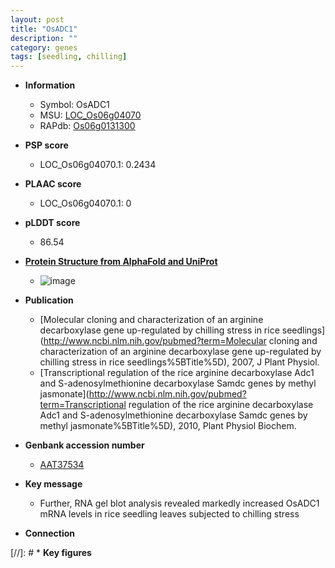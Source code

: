 ```yaml
---
layout: post
title: "OsADC1"
description: ""
category: genes
tags: [seedling, chilling]
---
```


* **Information**  
    + Symbol: OsADC1  
    + MSU: [LOC_Os06g04070](http://rice.plantbiology.msu.edu/cgi-bin/ORF_infopage.cgi?orf=LOC_Os06g04070)  
    + RAPdb: [Os06g0131300](http://rapdb.dna.affrc.go.jp/viewer/gbrowse_details/irgsp1?name=Os06g0131300)  

* **PSP score**  
    + LOC_Os06g04070.1: 0.2434 

* **PLAAC score**  
    + LOC_Os06g04070.1: 0 

* **pLDDT score**
    + 86.54

* **[Protein Structure from AlphaFold and UniProt](https://www.uniprot.org/uniprotkb/Q9SNN0/entry#structure)**
    + ![image](https://ricepsp.github.io/images/Q9/AF-Q9SNN0-F1.png)

* **Publication**  
    + [Molecular cloning and characterization of an arginine decarboxylase gene up-regulated by chilling stress in rice seedlings](http://www.ncbi.nlm.nih.gov/pubmed?term=Molecular cloning and characterization of an arginine decarboxylase gene up-regulated by chilling stress in rice seedlings%5BTitle%5D), 2007, J Plant Physiol.
    + [Transcriptional regulation of the rice arginine decarboxylase Adc1 and S-adenosylmethionine decarboxylase Samdc genes by methyl jasmonate](http://www.ncbi.nlm.nih.gov/pubmed?term=Transcriptional regulation of the rice arginine decarboxylase Adc1 and S-adenosylmethionine decarboxylase Samdc genes by methyl jasmonate%5BTitle%5D), 2010, Plant Physiol Biochem.

* **Genbank accession number**  
    + [AAT37534](http://www.ncbi.nlm.nih.gov/nuccore/AAT37534)

* **Key message**  
    + Further, RNA gel blot analysis revealed markedly increased OsADC1 mRNA levels in rice seedling leaves subjected to chilling stress

* **Connection**  

[//]: # * **Key figures**  


